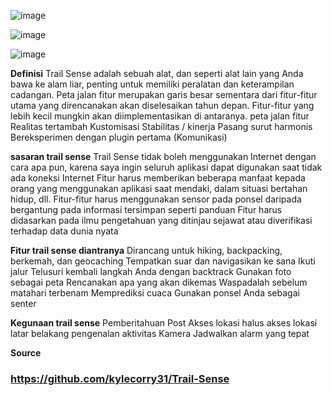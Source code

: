 ![image](https://github.com/user-attachments/assets/6d1cc7a5-39b5-41c2-b1a9-efcf5956f771)

![image](https://github.com/user-attachments/assets/44884327-9f1e-4324-bfd9-511b6b009a28)


![image](https://github.com/user-attachments/assets/345057a2-adf6-417c-b087-3a690150ee6b)



**Definisi**
Trail Sense adalah sebuah alat, dan seperti alat lain yang Anda bawa ke alam liar, penting untuk memiliki peralatan dan keterampilan cadangan.
Peta jalan fitur merupakan garis besar sementara dari fitur-fitur utama yang direncanakan akan diselesaikan tahun depan. Fitur-fitur yang lebih kecil mungkin akan diimplementasikan di antaranya.
peta jalan fitur
Realitas tertambah
Kustomisasi
Stabilitas / kinerja
Pasang surut harmonis
Bereksperimen dengan plugin pertama (Komunikasi)


**sasaran trail sense**
Trail Sense tidak boleh menggunakan Internet dengan cara apa pun, karena saya ingin seluruh aplikasi dapat digunakan saat tidak ada koneksi Internet
Fitur harus memberikan beberapa manfaat kepada orang yang menggunakan aplikasi saat mendaki, dalam situasi bertahan hidup, dll.
Fitur-fitur harus menggunakan sensor pada ponsel daripada bergantung pada informasi tersimpan seperti panduan
Fitur harus didasarkan pada ilmu pengetahuan yang ditinjau sejawat atau diverifikasi terhadap data dunia nyata


**Fitur trail sense diantranya**
Dirancang untuk hiking, backpacking, berkemah, dan geocaching
Tempatkan suar dan navigasikan ke sana
Ikuti jalur
Telusuri kembali langkah Anda dengan backtrack
Gunakan foto sebagai peta
Rencanakan apa yang akan dikemas
Waspadalah sebelum matahari terbenam
Memprediksi cuaca
Gunakan ponsel Anda sebagai senter


**Kegunaan trail sense**
Pemberitahuan Post 
Akses lokasi halus
akses lokasi latar belakang
pengenalan aktivitas
Kamera
Jadwalkan alarm yang tepat


**Source**
### https://github.com/kylecorry31/Trail-Sense

